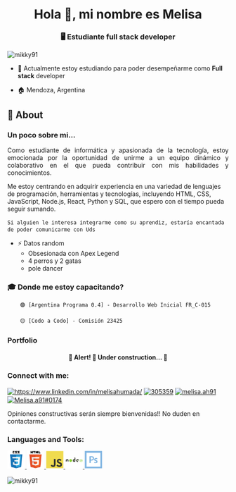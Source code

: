 
<h1 align="center">Hola 👋, mi nombre es Melisa</h1>  
<h3 align="center">🖥 Estudiante full stack developer</h3>

<p align="left"> <img src="https://komarev.com/ghpvc/?username=mikky91&label=Profile%20views&color=0e75b6&style=flat" alt="mikky91" /> </p>

- 🌱 Actualmente estoy estudiando para poder desempeñarme como **Full stack** developer

- 🏠 Mendoza, Argentina


## :dart: About ##

<h3 align="left"> Un poco sobre mi... </h3>
<p align="justify">
Como estudiante de informática y apasionada de la tecnología, estoy emocionada por la oportunidad de unirme a un equipo dinámico y colaborativo en el que pueda contribuir con mis habilidades y conocimientos.

Me estoy centrando en adquirir experiencia en una variedad de lenguajes de programación, herramientas y tecnologías, incluyendo HTML, CSS, JavaScript, Node.js, React, Python y SQL, que espero con el tiempo pueda seguir sumando.
	
	Si alguien le interesa integrarme como su aprendiz, estaría encantada de poder comunicarme con Uds
</p>

- ⚡ Datos random <br>
    * Obsesionada con Apex Legend
    * 4 perros y 2 gatas
    * pole dancer

<h3 align="left"> 🎓 Donde me estoy capacitando? </h3>

        🟣 [Argentina Programa 0.4] - Desarrollo Web Inicial FR_C-015

        🟡 [Codo a Codo] - Comisión 23425

<h3 align="left"> Portfolio </h3>

<h4 align="center"> 
	🚧  Alert! 🚀 Under construction...  🚧
</h4> 


<h3 align="left">Connect with me:</h3>
<p align="left">
<a href="https://linkedin.com/in/melisahumada/" target="_blank"><img align="center" src="https://raw.githubusercontent.com/rahuldkjain/github-profile-readme-generator/master/src/images/icons/Social/linked-in-alt.svg" alt="https://www.linkedin.com/in/melisahumada/" height="30" width="40" /></a>
<a href="https://stackoverflow.com/users/21497242" target="_blank"><img align="center" src="https://raw.githubusercontent.com/rahuldkjain/github-profile-readme-generator/master/src/images/icons/Social/stack-overflow.svg" alt="305359" height="30" width="40" /></a>
<a href="https://instagram.com/melisa.ah91" target="_blank"><img align="center" src="https://raw.githubusercontent.com/rahuldkjain/github-profile-readme-generator/master/src/images/icons/Social/instagram.svg" alt="melisa.ah91" height="30" width="40" /></a>
<a href="https://discord.gg/Melisa.a91#0174" target="_blank"><img align="center" src="https://raw.githubusercontent.com/rahuldkjain/github-profile-readme-generator/master/src/images/icons/Social/discord.svg" alt="Melisa.a91#0174" height="30" width="40" /></a>
</p>

Opiniones constructivas serán siempre bienvenidas!! No duden en contactarme.

<h3 align="left">Languages and Tools:</h3>
<p align="left"> <a href="https://www.w3schools.com/css/" target="_blank" rel="noreferrer"> <img src="https://raw.githubusercontent.com/devicons/devicon/master/icons/css3/css3-original-wordmark.svg" alt="css3" width="40" height="40"/> </a> <a href="https://www.w3.org/html/" target="_blank" rel="noreferrer"> <img src="https://raw.githubusercontent.com/devicons/devicon/master/icons/html5/html5-original-wordmark.svg" alt="html5" width="40" height="40"/> </a> <a href="https://developer.mozilla.org/en-US/docs/Web/JavaScript" target="_blank" rel="noreferrer"> <img src="https://raw.githubusercontent.com/devicons/devicon/master/icons/javascript/javascript-original.svg" alt="javascript" width="40" height="40"/> </a> <a href="https://nodejs.org" target="_blank" rel="noreferrer"> <img src="https://raw.githubusercontent.com/devicons/devicon/master/icons/nodejs/nodejs-original-wordmark.svg" alt="nodejs" width="40" height="40"/> </a> <a href="https://www.photoshop.com/en" target="_blank" rel="noreferrer"> <img src="https://raw.githubusercontent.com/devicons/devicon/master/icons/photoshop/photoshop-line.svg" alt="photoshop" width="40" height="40"/> </a> </p>

<p><img align="center" src="https://github-readme-stats.vercel.app/api/top-langs?username=mikky91&show_icons=true&locale=en&layout=compact" alt="mikky91" /></p>
